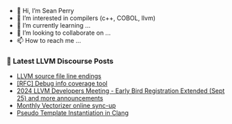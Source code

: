 - 👋 Hi, I’m Sean Perry
- 👀 I’m interested in compilers (c++, COBOL, llvm)
- 🌱 I’m currently learning ...
- 💞️ I’m looking to collaborate on ...
- 📫 How to reach me ...

<!---
s66perry/s66perry is a ✨ special ✨ repository because its `README.md` (this file) appears on your GitHub profile.
You can click the Preview link to take a look at your changes.
--->
### 📕 Latest LLVM Discourse Posts

<!-- DISCOURSE-LLVM:START -->
- [LLVM source file line endings](https://discourse.llvm.org/t/llvm-source-file-line-endings/81388#post_7)
- [[RFC] Debug info coverage tool](https://discourse.llvm.org/t/rfc-debug-info-coverage-tool/81142?page=2#post_25)
- [2024 LLVM Developers Meeting - Early Bird Registration Extended &lpar;Sept 25&rpar; and more announcements](https://discourse.llvm.org/t/2024-llvm-developers-meeting-early-bird-registration-extended-sept-25-and-more-announcements/81411#post_1)
- [Monthly Vectorizer online sync-up](https://discourse.llvm.org/t/monthly-vectorizer-online-sync-up/78978#post_6)
- [Pseudo Template Instantiation in Clang](https://discourse.llvm.org/t/pseudo-template-instantiation-in-clang/81406#post_3)
<!-- DISCOURSE-LLVM:END -->
